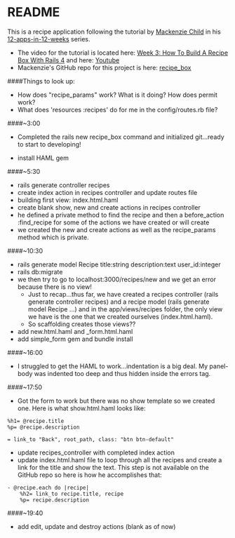 # README

This is a recipe application following the tutorial by [Mackenzie Child](https://mackenziechild.me/) in his
[12-apps-in-12-weeks](https://mackenziechild.me/12-in-12/) series.  
* The video for the tutorial is located here: [Week 3: How To Build A Recipe Box With Rails 4](https://mackenziechild.me/12-in-12/3/) and here: [Youtube](https://www.youtube.com/watch?v=QhdzE1yNs-0&list=PL23ZvcdS3XPLNdRYB_QyomQsShx59tpc-&index=3)
* Mackenzie's GitHub repo for this project is here: [recipe_box](https://github.com/mackenziechild/recipe_box)

####Things to look up:
* How does "recipe_params" work?  What is it doing?  How does permit work?
* What does 'resources :recipes' do for me in the config/routes.rb file?

####~3:00
* Completed the rails new recipe_box command and initialized git...ready to start to developing!

* install HAML gem

####~5:30
* rails generate controller recipes
* create index action in recipes controller and update routes file
* building first view: index.html.haml
* create blank show, new and create actions in recipes controller
* he defined a private method to find the recipe and then a before_action :find_recipe for some of the actions we
have created or will create
* we created the new and create actions as well as the recipe_params method which is private.

####~10:30
* rails generate model Recipe title:string description:text user_id:integer
* rails db:migrate
* we then try to go to localhost:3000/recipes/new and we get an error because there is no view!
  * Just to recap...thus far, we have created a recipes controller (rails generate controller recipes) and a recipe
  model (rails generate model Recipe ...) and in the app/views/recipes folder, the only view we have is the one that
  we created ourselves (index.html.haml).
  * So scaffolding creates those views??
* add new.html.haml and _form.html.haml
* add simple_form gem and bundle install

####~16:00
* I struggled to get the HAML to work...indentation is a big deal.  My panel-body was indented too deep and thus hidden
inside the errors tag.

####~17:50
* Got the form to work but there was no show template so we created one.  Here is what show.html.haml looks like:
```haml
%h1= @recipe.title
%p= @recipe.description

= link_to "Back", root_path, class: "btn btn-default"
```
* update recipes_controller with completed index action
* update index.html.haml file to loop through all the recipes and create a link for the title and show the text.  This step 
is not available on the GitHub repo so here is how he accomplishes that:
```haml
- @recipe.each do |recipe|
	%h2= link_to recipe.title, recipe
	%p= recipe.description
```
####~19:40
* add edit, update and destroy actions (blank as of now)
